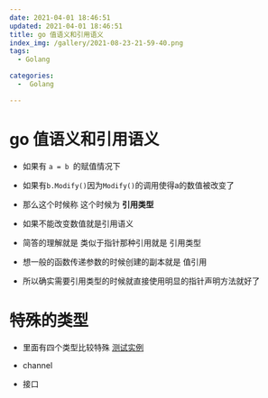 ```yaml
---
date: 2021-04-01 18:46:51
updated: 2021-04-01 18:46:51
title: go 值语义和引用语义
index_img: /gallery/2021-08-23-21-59-40.png
tags: 
  - Golang

categories:
  -  Golang

---
```


# go 值语义和引用语义

- 如果有 `a = b `的赋值情况下
- 如果有`b.Modify()`因为`Modify()`的调用使得a的数值被改变了
- 那么这个时候称  这个时候为 **引用类型**
- 如果不能改变数值就是引用语义
- 简答的理解就是 类似于指针那种引用就是 引用类型
- 想一般的函数传递参数的时候创建的副本就是 值引用

- 所以确实需要引用类型的时候就直接使用明显的指针声明方法就好了

# 特殊的类型

- 里面有四个类型比较特殊 [测试实例](posts/code/go/复合数据类型/引用语义.go)


- channel
- 接口